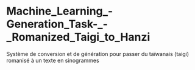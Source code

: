 # Machine_Learning_-Generation_Task-_-_Romanized_Taigi_to_Hanzi
Système de conversion et de génération pour passer du taïwanais (taigi) romanisé à un texte en sinogrammes
